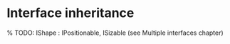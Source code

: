 # Interface inheritance

% TODO: IShape : IPositionable, ISizable (see Multiple interfaces chapter)
